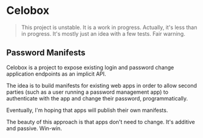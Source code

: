 # Celobox #

>This project is unstable. It is a work in progress. Actually, it's less than in progress. It's mostly just an idea with a few tests. Fair warning.

## Password Manifests ##

Celobox is a project to expose existing login and password change application endpoints as an implicit API.

The idea is to build manifests for existing web apps in order to allow second parties (such as a user running a password management app) to authenticate with the app and change their password, programmatically.

Eventually, I'm hoping that apps will publish their own manifests.

The beauty of this approach is that apps don't need to change. It's additive and passive. Win-win.

